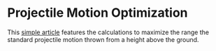 # Projectile Motion Optimization

This [simple article][1] features the calculations to maximize the range the
standard projectile motion thrown from a height above the ground.

[1]: https://giulioprocopio.github.io/projectile-range-optimization/doc.pdf